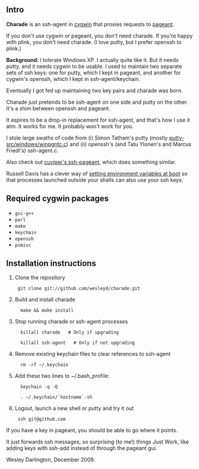Intro
-----
**Charade** is an ssh-agent in [cygwin](http://www.cygwin.com/) that proxies requests to [pageant](http://the.earth.li/~sgtatham/putty/0.60/htmldoc/Chapter9.html#pageant).

If you don't use cygwin or pageant, you don't need charade.  If you're happy with plink, you don't need charade.  (I love putty, but I prefer openssh to plink.)

**Background:** I tolerate Windows XP. I actually quite like it. But it needs putty, and it needs cygwin to be usable. I used to maintain two separate sets of ssh keys: one for putty, which I kept in pageant, and another for cygwin's openssh, which I kept in ssh-agent/keychain.

Eventually I got fed up maintaining two key pairs and charade was born.

Charade just pretends to be ssh-agent on one side and putty on the other. It's a shim between openssh and pageant.

It aspires to be a drop-in replacement for ssh-agent, and that's how I use it atm. It works for me. It probably won't work for you.

I stole large swaths of code from (i) Simon Tatham's putty (mostly [putty-src/windows/winpgntc.c](http://svn.tartarus.org/sgt/putty/)) and (ii) openssh's (and Tatu Ylonen's and Marcus Friedl's) ssh-agent.c.

Also check out [cuviper's ssh-pageant](http://github.com/cuviper/ssh-pageant), which does something similar.

Russell Davis has a clever way of [setting environment variables at boot](https://russelldavis.blogspot.com/2011/02/using-charade-to-proxy-cygwin-ssh-agent.html) so that processes launched outside your shells can also use your ssh keys.

Required cygwin packages
------------------------
* `gcc-g++`
* `perl`
* `make`
* `keychain`
* `openssh`
* `psmisc`

Installation instructions
-------------------------

1. Clone the repository

        git clone git://github.com/wesleyd/charade.git

2. Build and install charade
    
         make && make install

3. Stop running charade or ssh-agent processes

         killall charade   # Only if upgrading

         killall ssh-agent   # Only if not upgrading

4. Remove existing keychain files to clear references to ssh-agent

         rm -rf ~/.keychain


5. Add these two lines to ~/.bash_profile:

         keychain -q -Q

         . ~/.keychain/`hostname`-sh

6. Logout, launch a new shell or putty and try it out
    
        ssh git@github.com

If you have a key in pageant, you should be able to go where it points.

It just forwards ssh messages, so surprising (to me!) things Just Work, like adding keys with ssh-add instead of through the pageant gui.

Wesley Darlington, December 2009.
